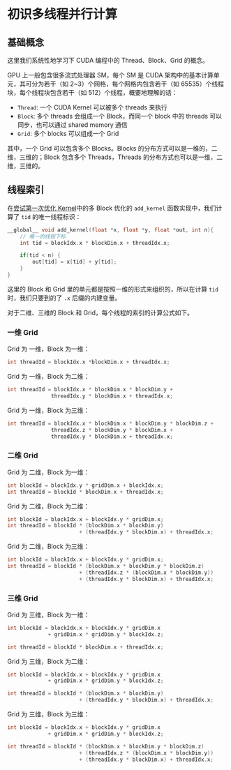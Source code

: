 # 初识多线程并行计算

## 基础概念

这里我们系统性地学习下 CUDA 编程中的 Thread、Block、Grid 的概念。

GPU 上一般包含很多流式处理器 SM，每个 SM 是 CUDA 架构中的基本计算单元，其可分为若干（如 2~3）个网格，每个网格内包含若干（如 65535）个线程块，每个线程块包含若干（如 512）个线程，概要地理解的话：

+ `Thread`: 一个 CUDA Kernel 可以被多个 threads 来执行
+ `Block`: 多个 threads 会组成一个 Block，而同一个 block 中的 threads 可以同步，也可以通过 shared memory 通信
+ `Grid`: 多个 blocks 可以组成一个 Grid

其中，一个 Grid 可以包含多个 Blocks。Blocks 的分布方式可以是一维的，二维，三维的；Block 包含多个 Threads，Threads 的分布方式也可以是一维，二维，三维的。

## 线程索引

在[尝试第一次优化 Kernel](https://cuda.keter.top/first_refine_kernel/)中的多 Block 优化的 `add_kernel` 函数实现中，我们计算了 `tid` 的唯一线程标识：

```cpp
__global__ void add_kernel(float *x, float *y, float *out, int n){
    // 唯一的线程下标
    int tid = blockIdx.x * blockDim.x + threadIdx.x;

    if(tid < n) {
        out[tid] = x[tid] + y[tid];
    }
}
``` 

这里的 Block 和 Grid 里的单元都是按照一维的形式来组织的，所以在计算 `tid` 时，我们只要到的了 `.x` 后缀的内建变量。

对于二维、三维的 Block 和 Grid，每个线程的索引的计算公式如下。

### 一维 Grid
Grid 为 一维，Block 为一维：
```cpp
int threadId = blockIdx.x *blockDim.x + threadIdx.x; 
```

Grid 为 一维，Block 为二维：
```cpp
int threadId = blockIdx.x * blockDim.x * blockDim.y + 
              threadIdx.y * blockDim.x + threadIdx.x;  
```

Grid 为 一维，Block 为三维：
```cpp
int threadId = blockIdx.x * blockDim.x * blockDim.y * blockDim.z + 
              threadIdx.z * blockDim.y * blockDim.x +
              threadIdx.y * blockDim.x + threadIdx.x;  
```

### 二维 Grid
Grid 为 二维，Block 为一维：
```cpp
int blockId = blockIdx.y * gridDim.x + blockIdx.x;  
int threadId = blockId * blockDim.x + threadIdx.x;  
```

Grid 为 二维，Block 为二维：
```cpp
int blockId = blockIdx.x + blockIdx.y * gridDim.x;  
int threadId = blockId * (blockDim.x * blockDim.y)  
                       + (threadIdx.y * blockDim.x) + threadIdx.x;  
```

Grid 为 二维，Block 为三维：
```cpp
int blockId = blockIdx.x + blockIdx.y * gridDim.x;  
int threadId = blockId * (blockDim.x * blockDim.y * blockDim.z)  
                       + (threadIdx.z * (blockDim.x * blockDim.y))  
                       + (threadIdx.y * blockDim.x) + threadIdx.x;  
```

### 三维 Grid
Grid 为 三维，Block 为一维：
```cpp
int blockId = blockIdx.x + blockIdx.y * gridDim.x  
             + gridDim.x * gridDim.y * blockIdx.z;  

int threadId = blockId * blockDim.x + threadIdx.x;  
```

Grid 为 三维，Block 为二维：
```cpp
int blockId = blockIdx.x + blockIdx.y * gridDim.x  
             + gridDim.x * gridDim.y * blockIdx.z;  

int threadId = blockId * (blockDim.x * blockDim.y)  
                       + (threadIdx.y * blockDim.x) + threadIdx.x;  
```

Grid 为 三维，Block 为三维：
```cpp
int blockId = blockIdx.x + blockIdx.y * gridDim.x  
             + gridDim.x * gridDim.y * blockIdx.z;  

int threadId = blockId * (blockDim.x * blockDim.y * blockDim.z)  
                       + (threadIdx.z * (blockDim.x * blockDim.y))  
                       + (threadIdx.y * blockDim.x) + threadIdx.x;     
```